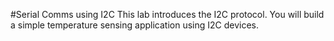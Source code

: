 #Serial Comms using I2C
This lab introduces the I2C protocol. You will build a simple temperature sensing application using I2C devices.
